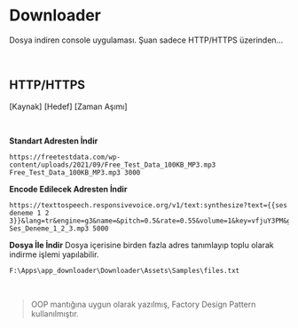
# Downloader

Dosya indiren console uygulaması. Şuan sadece HTTP/HTTPS üzerinden...

<br/>

## HTTP/HTTPS

[Kaynak]  [Hedef]  [Zaman Aşımı]
 
<br/>

**Standart Adresten İndir**

    https://freetestdata.com/wp-content/uploads/2021/09/Free_Test_Data_100KB_MP3.mp3 Free_Test_Data_100KB_MP3.mp3 3000

**Encode Edilecek Adresten İndir**

    https://texttospeech.responsivevoice.org/v1/text:synthesize?text={{ses deneme 1 2 3}}&lang=tr&engine=g3&name=&pitch=0.5&rate=0.55&volume=1&key=vfjuY3PM&gender=male Ses_Deneme_1_2_3.mp3 5000
 
  **Dosya İle İndir**
Dosya içerisine birden fazla adres tanımlayıp toplu olarak indirme işlemi yapılabilir.

    F:\Apps\app_downloader\Downloader\Assets\Samples\files.txt

<br/>

> OOP mantığına uygun olarak yazılmış, Factory Design Pattern kullanılmıştır.
